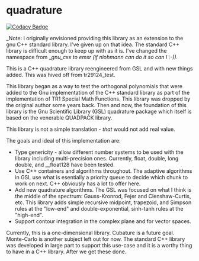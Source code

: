 # quadrature

[![Codacy Badge](https://api.codacy.com/project/badge/Grade/5e3495d8c4004bc5a7ec7e25c65a98f8)](https://app.codacy.com/app/emsr/quadrature?utm_source=github.com&utm_medium=referral&utm_content=emsr/quadrature&utm_campaign=Badge_Grade_Dashboard)

_Note: I originally envisioned providing this library as an extension to the gnu C++ standard library.
I've given up on that idea. The standard C++ library is difficult enough to keep up with as it is.
I've changed the namespace from __gnu_cxx to emsr (if nlohmann can do it so can I :-))._

This is a C++ quadrature library reengineered from GSL and with new things added.  This was hived off from tr29124_test.

This library began as a way to test the orthogonal polynomials that were added to the Gnu implementation of the C++ standard library as part of the implementation of TR1 Special Math Functions.  This library was dropped by the original author some years back.  Then and now, the foundation of this library is the Gnu Scientific Library (GSL) quadrature package which itself is based on the venerable QUADPACK library.

This library is not a simple translation - *that* would not add real value.

The goals and ideal of this implementation are:
- Type genericity - allow different number systems to be used with the library including multi-precision ones.  Currently, float, double, long double, and __float128 have been tested.
- Use C++ containers and algorithms throughout. The adaptive algorithms in GSL use what is esentially a priority queue to decide which chunk to work on next.  C++ obviously has a lot to offer here.
- Add new quadrature algorithms.  The GSL was focused on what I think is the middle of the spectrum: Gauss-Kronrod, Fejer and Clenshaw-Curtis, etc. This library adds simple recursive midpoint, trapezoid, and Simpson rules at the "low-end" and double-exponential, sinh-tanh rules at the "high-end".
- Support contour integration in the complex plane and for vector spaces.

Currently, this is a one-dimensional library.  Cubature is a future goal.  Monte-Carlo is another subject left out for now.  The standard C++ <random> library was developed in large part to support this use-case and it is a worthy thing to have in a C++ library.  After we get these done.
